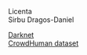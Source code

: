 Licenta<br>
Sirbu Dragos-Daniel

[Darknet](https://github.com/AlexeyAB/darknet) <br>
[CrowdHuman dataset](https://www.crowdhuman.org/)